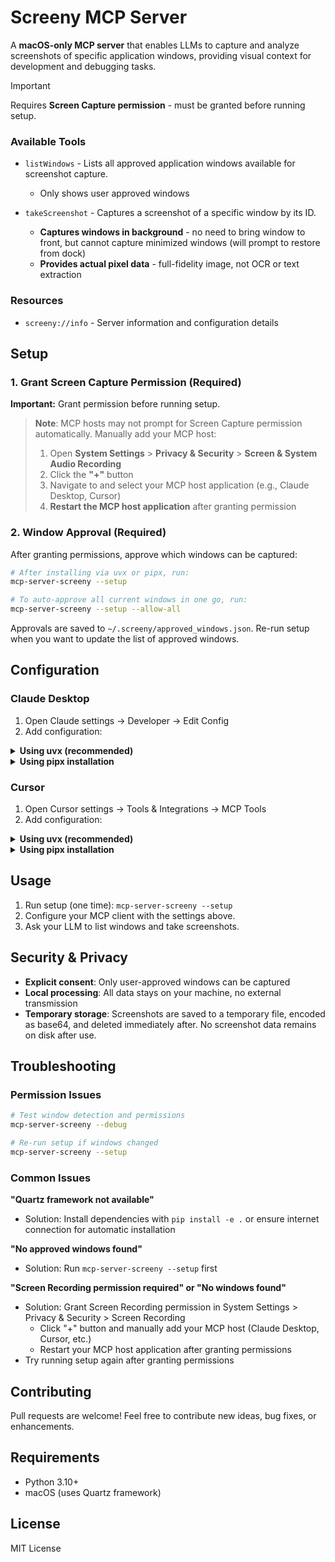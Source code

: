 # Screeny MCP Server

A **macOS-only MCP server** that enables LLMs to capture and analyze screenshots of specific application windows, providing visual context for development and debugging tasks.

> [!IMPORTANT]
> Requires **Screen Capture permission** - must be granted before running setup.

### Available Tools

- `listWindows` - Lists all approved application windows available for screenshot capture.

  - Only shows user approved windows

- `takeScreenshot` - Captures a screenshot of a specific window by its ID.
  - **Captures windows in background** - no need to bring window to front, but cannot capture minimized windows (will prompt to restore from dock)
  - **Provides actual pixel data** - full-fidelity image, not OCR or text extraction

### Resources

- `screeny://info` - Server information and configuration details

## Setup

### 1. Grant Screen Capture Permission (Required)

**Important:** Grant permission before running setup.

> **Note**: MCP hosts may not prompt for Screen Capture permission automatically. Manually add your MCP host:
>
> 1. Open **System Settings** > **Privacy & Security** > **Screen & System Audio Recording**
> 2. Click the **"+"** button
> 3. Navigate to and select your MCP host application (e.g., Claude Desktop, Cursor)
> 4. **Restart the MCP host application** after granting permission

### 2. Window Approval (Required)

After granting permissions, approve which windows can be captured:

```bash
# After installing via uvx or pipx, run:
mcp-server-screeny --setup

# To auto-approve all current windows in one go, run:
mcp-server-screeny --setup --allow-all
```

Approvals are saved to `~/.screeny/approved_windows.json`. Re-run setup when you want to update the list of approved windows.

## Configuration

### Claude Desktop

1. Open Claude settings → Developer → Edit Config
2. Add configuration:

<details>
<summary><strong>Using uvx (recommended)</strong></summary>

```json
{
  "mcpServers": {
    "screeny": {
      "command": "uvx",
      "args": ["mcp-server-screeny"]
    }
  }
}
```

> **Note:** If you get a "spawn uvx ENOENT" error, replace `"uvx"` with the full path to uvx (find it with `which uvx` in terminal).

</details>

<details>
<summary><strong>Using pipx installation</strong></summary>

First install with: `pipx install mcp-server-screeny`

```json
{
  "mcpServers": {
    "screeny": {
      "command": "mcp-server-screeny",
      "args": []
    }
  }
}
```

> **Note:** If you get an `ENOENT` error, replace `"mcp-server-screeny"` with the full path to the executable (find it with `which mcp-server-screeny` in your terminal).

</details>

### Cursor

1. Open Cursor settings → Tools & Integrations → MCP Tools
2. Add configuration:

<details>
<summary><strong>Using uvx (recommended)</strong></summary>

```json
{
  "screeny": {
    "command": "uvx",
    "args": ["mcp-server-screeny"]
  }
}
```

> **Note:** If you get a "spawn uvx ENOENT" error, replace `"uvx"` with the full path to uvx (find it with `which uvx` in terminal).

</details>

<details>
<summary><strong>Using pipx installation</strong></summary>

First install with: `pipx install mcp-server-screeny`

```json
{
  "screeny": {
    "command": "mcp-server-screeny",
    "args": []
  }
}
```

> **Note:** If you get an `ENOENT` error, replace `"mcp-server-screeny"` with the full path to the executable (find it with `which mcp-server-screeny` in your terminal).

</details>

## Usage

1. Run setup (one time): `mcp-server-screeny --setup`
2. Configure your MCP client with the settings above.
3. Ask your LLM to list windows and take screenshots.

## Security & Privacy

- **Explicit consent**: Only user-approved windows can be captured
- **Local processing**: All data stays on your machine, no external transmission
- **Temporary storage**: Screenshots are saved to a temporary file, encoded as base64, and deleted immediately after. No screenshot data remains on disk after use.

## Troubleshooting

### Permission Issues

```bash
# Test window detection and permissions
mcp-server-screeny --debug

# Re-run setup if windows changed
mcp-server-screeny --setup
```

### Common Issues

**"Quartz framework not available"**

- Solution: Install dependencies with `pip install -e .` or ensure internet connection for automatic installation

**"No approved windows found"**

- Solution: Run `mcp-server-screeny --setup` first

**"Screen Recording permission required" or "No windows found"**

- Solution: Grant Screen Recording permission in System Settings > Privacy & Security > Screen Recording
  - Click "+" button and manually add your MCP host (Claude Desktop, Cursor, etc.)
  - Restart your MCP host application after granting permissions
- Try running setup again after granting permissions

## Contributing

Pull requests are welcome! Feel free to contribute new ideas, bug fixes, or enhancements.

## Requirements

- Python 3.10+
- macOS (uses Quartz framework)

## License

MIT License

